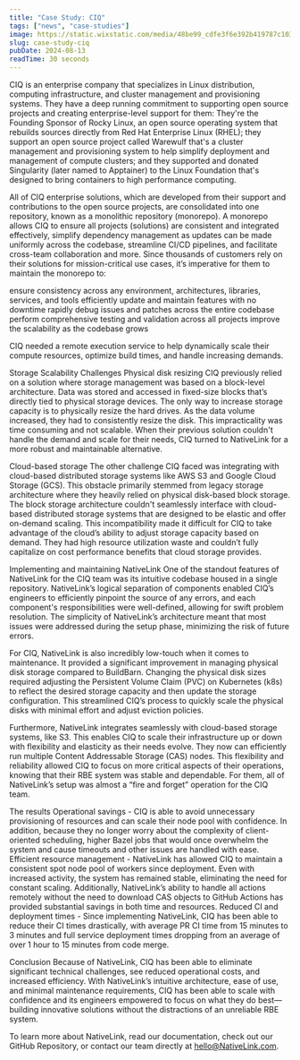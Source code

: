 ```yaml
---
title: "Case Study: CIQ"
tags: ["news", "case-studies"]
image: https://static.wixstatic.com/media/48be99_cdfe3f6e392b419787c1031a1170e62a~mv2.png/v1/fill/w_648,h_394,al_c,q_85,usm_0.66_1.00_0.01,enc_auto/3.png
slug: case-study-ciq
pubDate: 2024-08-13
readTime: 30 seconds
---
```

CIQ is an enterprise company that specializes in Linux distribution,
computing infrastructure, and cluster management and provisioning systems.
They have a deep running commitment to supporting open source projects and
creating enterprise-level support for them: They're the Founding Sponsor of
Rocky Linux, an open source operating system that rebuilds sources directly
from Red Hat Enterprise Linux (RHEL); they support an open source project
called Warewulf that's a cluster management and provisioning system to help
simplify deployment and management of compute clusters; and they supported
and donated Singularity (later named to Apptainer) to the Linux Foundation
that's designed to bring containers to high performance computing.


All of CIQ enterprise solutions, which are developed from their support and
contributions to the open source projects, are consolidated into one
repository, known as a monolithic repository (monorepo). A monorepo allows
CIQ to ensure all projects (solutions) are consistent and integrated
effectively, simplify dependency management as updates can be made
uniformly across the codebase, streamline CI/CD pipelines, and facilitate
cross-team collaboration and more. Since thousands of customers rely on
their solutions for mission-critical use cases, it’s imperative for them to
maintain the monorepo to:

ensure consistency across any environment, architectures, libraries,
services, and tools
efficiently update and maintain features with no downtime
rapidly debug issues and patches across the entire codebase
perform comprehensive testing and validation across all projects
improve the scalability as the codebase grows

CIQ needed a remote execution service to help dynamically scale their
compute resources, optimize build times, and handle increasing demands.


Storage Scalability Challenges
Physical disk resizing
CIQ previously relied on a solution where storage management was based on a
block-level architecture. Data was stored and accessed in fixed-size blocks
that’s directly tied to physical storage devices. The only way to increase
storage capacity is to physically resize the hard drives. As the data volume
increased, they had to consistently resize the disk. This impracticality was
time consuming and not scalable. When their previous solution couldn't handle
the demand and scale for their needs, CIQ turned to NativeLink for a more
robust and maintainable alternative.


Cloud-based storage
The other challenge CIQ faced was integrating with cloud-based distributed
storage systems like AWS S3 and Google Cloud Storage (GCS). This obstacle
primarily stemmed from legacy storage architecture where they heavily relied
on physical disk-based block storage. The block storage architecture couldn't
seamlessly interface with cloud-based distributed storage systems that are
designed to be elastic and offer on-demand scaling. This incompatibility made
it difficult for CIQ to take advantage of the cloud’s ability to adjust
storage capacity based on demand. They had high resource utilization waste
and couldn’t fully capitalize on cost performance benefits that cloud storage
provides.


Implementing and maintaining NativeLink
One of the standout features of NativeLink for the CIQ team was its intuitive
codebase housed in a single repository. NativeLink’s logical separation of
components enabled CIQ’s engineers to efficiently pinpoint the source of any
errors, and each component's responsibilities were well-defined, allowing for
swift problem resolution. The simplicity of NativeLink’s architecture meant
that most issues were addressed during the setup phase, minimizing the risk
of future errors.

For CIQ, NativeLink is also incredibly low-touch when it comes to
maintenance. It provided a significant improvement in managing physical disk
storage compared to BuildBarn. Changing the physical disk sizes required
adjusting the Persistent Volume Claim (PVC) on Kubernetes (k8s) to reflect
the desired storage capacity and then update the storage configuration. This
streamlined CIQ’s process to quickly scale the physical disks with minimal
effort and adjust eviction policies.


Furthermore, NativeLink integrates seamlessly with cloud-based storage
systems, like S3. This enables CIQ to scale their infrastructure up or down
with flexibility and elasticity as their needs evolve. They now can
efficiently run multiple Content Addressable Storage (CAS) nodes. This
flexibility and reliability allowed CIQ to focus on more critical aspects of
their operations, knowing that their RBE system was stable and dependable.
For them, all of NativeLink’s setup was almost a “fire and forget” operation
for the CIQ team.

The results
Operational savings - CIQ is able to avoid unnecessary provisioning of
resources and can scale their node pool with confidence. In addition, because
they no longer worry about the complexity of client-oriented scheduling,
higher Bazel jobs that would once overwhelm the system and cause timeouts and
other issues are handled with ease.
Efficient resource management - NativeLink has allowed CIQ to maintain a
consistent spot node pool of workers since deployment. Even with increased
activity, the system has remained stable, eliminating the need for constant
scaling. Additionally, NativeLink’s ability to handle all actions remotely
without the need to download CAS objects to GitHub Actions has provided
substantial savings in both time and resources.
Reduced CI and deployment times - Since implementing NativeLink, CIQ has been
able to reduce their CI times drastically, with average PR CI time from 15
minutes to 3 minutes and full service deployment times dropping from an
average of over 1 hour to 15 minutes from code merge.

Conclusion
Because of NativeLink, CIQ has been able to eliminate significant technical
challenges, see reduced operational costs, and increased efficiency. With
NativeLink’s intuitive architecture, ease of use, and minimal maintenance
requirements, CIQ has been able to scale with confidence and its engineers
empowered to focus on what they do best—building innovative solutions without
the distractions of an unreliable RBE system.


To learn more about NativeLink, read our documentation, check out our GitHub
Repository, or contact our team directly at hello@NativeLink.com.
